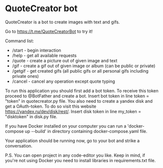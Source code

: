 # QuoteCreator bot
QuoteCreator is a bot to create images with text and gifs.

Go to https://t.me/QuoteCreatorBot to try it!

Command list:
- /start - begin interaction
- /help - get all available requests
- /quote - create a picture out of given image and text
- /gif - create a gif out of given image or album (can be public or private)
- /getgif - get created gifs (all public gifs or all personal gifs including private ones)
- /cancel - cancel any operation except quote typing

To run this application you should first add a  bot token.
To receive this token proceed to @BotFather and create a bot.
Insert bot token in line token = "token" in quotecreator.py file.
You also need to create a yandex disk and get a OAuth-token.
To do so visit this website https://yandex.ru/dev/disk/rest/.
Insert disk token in line my_token = "disktoken" in disk.py file.



If you have Docker installed on your computer you can run a 'docker-compose up --build' in directory containing docker-compose.yaml file. 

Your application should be running now, go to your bot and strike a conversation.

P.S.
You can open project in any code-editor you like. 
Keep in mind, if you're not using Docker you need to install libraries in requirements.txt file.